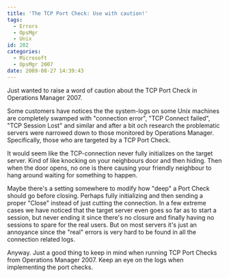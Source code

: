 ```yaml
---
title: 'The TCP Port Check: Use with caution!'
tags:
  - Errors
  - OpsMgr
  - Unix
id: 202
categories:
  - Microsoft
  - OpsMgr 2007
date: 2009-08-27 14:39:43
---
```


Just wanted to raise a word of caution about the TCP Port Check in Operations Manager 2007.

Some customers have notices the the system-logs on some Unix machines are completely swamped with "connection error", "TCP Connect failed", "TCP Session Lost" and similar and after a bit och research the problematic servers were narrowed down to those monitored by Operations Manager. Specifically, those who are targeted by a TCP Port Check.

It would seem like the TCP-connection never fully initializes on the target server. Kind of like knocking on your neighbours door and then hiding. Then when the door opens, no one is there causing your friendly neighbour to hang around waiting for something to happen.

Maybe there's a setting somewhere to modify how "deep" a Port Check should go before closing. Perhaps fully initializing and then sending a proper "Close" instead of just cutting the connection. In a few extreme cases we have noticed that the target server even goes so far as to start a session, but never ending it since there's no closure and finally having no sessions to spare for the real users. But on most servers it's just an annoyance since the "real" errors is very hard to be found in all the connection related logs.

Anyway. Just a good thing to keep in mind when running TCP Port Checks from Operations Manager 2007\. Keep an eye on the logs when implementing the port checks.